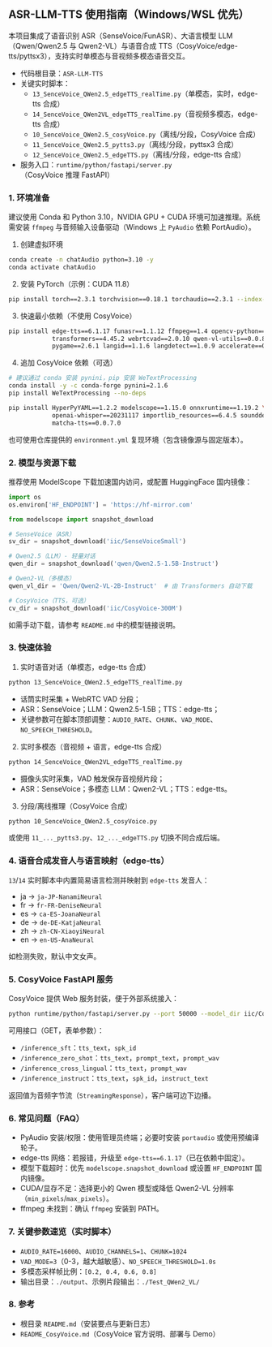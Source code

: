## ASR-LLM-TTS 使用指南（Windows/WSL 优先）

本项目集成了语音识别 ASR（SenseVoice/FunASR）、大语言模型 LLM（Qwen/Qwen2.5 与 Qwen2-VL）与语音合成 TTS（CosyVoice/edge-tts/pyttsx3），支持实时单模态与音视频多模态语音交互。

- 代码根目录：`ASR-LLM-TTS`
- 关键实时脚本：
  - `13_SenceVoice_QWen2.5_edgeTTS_realTime.py`（单模态，实时，edge-tts 合成）
  - `14_SenceVoice_QWen2VL_edgeTTS_realTime.py`（音视频多模态，edge-tts 合成）
  - `10_SenceVoice_QWen2.5_cosyVoice.py`（离线/分段，CosyVoice 合成）
  - `11_SenceVoice_QWen2.5_pytts3.py`（离线/分段，pyttsx3 合成）
  - `12_SenceVoice_QWen2.5_edgeTTS.py`（离线/分段，edge-tts 合成）
- 服务入口：`runtime/python/fastapi/server.py`（CosyVoice 推理 FastAPI）


### 1. 环境准备

建议使用 Conda 和 Python 3.10，NVIDIA GPU + CUDA 环境可加速推理。系统需安装 `ffmpeg` 与音频输入设备驱动（Windows 上 `PyAudio` 依赖 PortAudio）。

1) 创建虚拟环境

```bash
conda create -n chatAudio python=3.10 -y
conda activate chatAudio
```

2) 安装 PyTorch（示例：CUDA 11.8）

```bash
pip install torch==2.3.1 torchvision==0.18.1 torchaudio==2.3.1 --index-url https://download.pytorch.org/whl/cu118
```

3) 快速最小依赖（不使用 CosyVoice）

```bash
pip install edge-tts==6.1.17 funasr==1.1.12 ffmpeg==1.4 opencv-python==4.10.0.84 \
            transformers==4.45.2 webrtcvad==2.0.10 qwen-vl-utils==0.0.8 \
            pygame==2.6.1 langid==1.1.6 langdetect==1.0.9 accelerate==0.33.0 PyAudio==0.2.14
```

4) 追加 CosyVoice 依赖（可选）

```bash
# 建议通过 conda 安装 pynini，pip 安装 WeTextProcessing
conda install -y -c conda-forge pynini=2.1.6
pip install WeTextProcessing --no-deps

pip install HyperPyYAML==1.2.2 modelscope==1.15.0 onnxruntime==1.19.2 \
            openai-whisper==20231117 importlib_resources==6.4.5 sounddevice==0.5.1 \
            matcha-tts==0.0.7.0
```

也可使用仓库提供的 `environment.yml` 复现环境（包含镜像源与固定版本）。


### 2. 模型与资源下载

推荐使用 ModelScope 下载加速国内访问，或配置 HuggingFace 国内镜像：

```python
import os
os.environ['HF_ENDPOINT'] = 'https://hf-mirror.com'

from modelscope import snapshot_download

# SenseVoice（ASR）
sv_dir = snapshot_download('iic/SenseVoiceSmall')

# Qwen2.5（LLM）- 轻量对话
qwen_dir = snapshot_download('qwen/Qwen2.5-1.5B-Instruct')

# Qwen2-VL（多模态）
qwen_vl_dir = 'Qwen/Qwen2-VL-2B-Instruct'  # 由 Transformers 自动下载

# CosyVoice（TTS，可选）
cv_dir = snapshot_download('iic/CosyVoice-300M')
```

如需手动下载，请参考 `README.md` 中的模型链接说明。


### 3. 快速体验

1) 实时语音对话（单模态，edge-tts 合成）

```bash
python 13_SenceVoice_QWen2.5_edgeTTS_realTime.py
```

- 话筒实时采集 + WebRTC VAD 分段；
- ASR：SenseVoice；LLM：Qwen2.5-1.5B；TTS：edge-tts；
- 关键参数可在脚本顶部调整：`AUDIO_RATE`、`CHUNK`、`VAD_MODE`、`NO_SPEECH_THRESHOLD`。

2) 实时多模态（音视频 + 语言，edge-tts 合成）

```bash
python 14_SenceVoice_QWen2VL_edgeTTS_realTime.py
```

- 摄像头实时采集，VAD 触发保存音视频片段；
- ASR：SenseVoice；多模态 LLM：Qwen2-VL；TTS：edge-tts。

3) 分段/离线推理（CosyVoice 合成）

```bash
python 10_SenceVoice_QWen2.5_cosyVoice.py
```

或使用 `11_..._pytts3.py`、`12_..._edgeTTS.py` 切换不同合成后端。


### 4. 语音合成发音人与语言映射（edge-tts）

`13`/`14` 实时脚本中内置简易语言检测并映射到 `edge-tts` 发音人：

- ja → `ja-JP-NanamiNeural`
- fr → `fr-FR-DeniseNeural`
- es → `ca-ES-JoanaNeural`
- de → `de-DE-KatjaNeural`
- zh → `zh-CN-XiaoyiNeural`
- en → `en-US-AnaNeural`

如检测失败，默认中文女声。


### 5. CosyVoice FastAPI 服务

CosyVoice 提供 Web 服务封装，便于外部系统接入：

```bash
python runtime/python/fastapi/server.py --port 50000 --model_dir iic/CosyVoice-300M
```

可用接口（GET，表单参数）：

- `/inference_sft`：`tts_text`，`spk_id`
- `/inference_zero_shot`：`tts_text`，`prompt_text`，`prompt_wav`
- `/inference_cross_lingual`：`tts_text`，`prompt_wav`
- `/inference_instruct`：`tts_text`，`spk_id`，`instruct_text`

返回值为音频字节流（`StreamingResponse`），客户端可边下边播。


### 6. 常见问题（FAQ）

- PyAudio 安装/权限：使用管理员终端；必要时安装 `portaudio` 或使用预编译轮子。
- edge-tts 网络：若报错，升级至 `edge-tts==6.1.17`（已在依赖中固定）。
- 模型下载超时：优先 `modelscope.snapshot_download` 或设置 `HF_ENDPOINT` 国内镜像。
- CUDA/显存不足：选择更小的 Qwen 模型或降低 Qwen2-VL 分辨率（`min_pixels`/`max_pixels`）。
- ffmpeg 未找到：确认 `ffmpeg` 安装到 PATH。


### 7. 关键参数速览（实时脚本）

- `AUDIO_RATE=16000`、`AUDIO_CHANNELS=1`、`CHUNK=1024`
- `VAD_MODE=3`（0-3，越大越敏感）、`NO_SPEECH_THRESHOLD=1.0s`
- 多模态采样帧比例：`[0.2, 0.4, 0.6, 0.8]`
- 输出目录：`./output`、示例片段输出：`./Test_QWen2_VL/`


### 8. 参考

- 根目录 `README.md`（安装要点与更新日志）
- `README_CosyVoice.md`（CosyVoice 官方说明、部署与 Demo）



